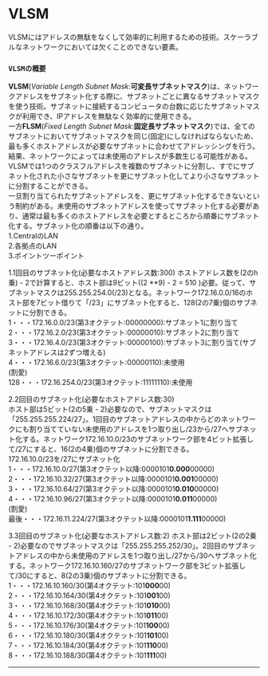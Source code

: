 # VLSM
VLSMにはアドレスの無駄をなくして効率的に利用するための技術。スケーラブルなネットワークにおいては欠くことのできない要素。

### `VLSMの概要`
**VLSM**(*Variable Length Subnet Mask*:**可変長サブネットマスク**)は、ネットワークアドレスをサブネット化する際に、サブネットごとに異なるサブネットマスクを使う技術。サブネットに接続するコンピュータの台数に応じたサブネットマスクが利用でき、IPアドレスを無駄なく効率的に使用できる。  
一方**FLSM**(*Fixed Length Subnet Mask*:**固定長サブネットマスク**)では、全てのサブネットにおいてサブネットマスクを同じ(固定)にしなければならないため、最も多くホストアドレスが必要なサブネットに合わせてアドレッシングを行う。結果、ネットワークによっては未使用のアドレスが多数生じる可能性がある。  
VLSMでは1つのクラスフルアドレスを複数のサブネットに分割し、すでにサブネット化された小さなサブネットを更にサブネット化してより小さなサブネットに分割することができる。  
一旦割り当てられたサブネットアドレスを、更にサブネット化するできないという制約がある。未使用のサブネットアドレスを使ってサブネット化する必要があり、通常は最も多くのホストアドレスを必要とするところから順番にサブネット化する。サブネット化の順番は以下の通り。  
1.CentralのLAN  
2.各拠点のLAN  
3.ポイントツーポイント

1.1回目のサブネット化(必要なホストアドレス数:300)
ホストアドレス数を(2のh乗) - 2で計算すると、ホスト部は9ビット((2 **9) - 2 = 510 )必要。従って、サブネットマスクは255.255.254.0(/23)となる。ネットワーク172.16.0.0/16のホスト部を7ビット借りて「/23」にサブネット化すると、128(2の7乗)個のサブネットに分割できる。  
1・・・172.16.0.0/23(第3オクテット:00000000):サブネット1に割り当て  
2・・・172.16.2.0/23(第3オクテット:00000010):サブネット2に割り当て  
3・・・172.16.4.0/23(第3オクテット:00000100):サブネット3に割り当て(サブネットアドレスは2ずつ増える)  
4・・・172.16.6.0/23(第3オクテット:00000110):未使用  
(割愛)  
128・・・172.16.254.0/23(第3オクテット:11111110):未使用  

2.2回目のサブネット化(必要なホストアドレス数:30)  
ホスト部は5ビット(2の5乗 - 2)必要なので、サブネットマスクは「255.255.255.224/27」。1回目のサブネットアドレスの中からどのネットワークにも割り当てていない未使用のアドレスを1つ取り出し/23から/27へサブネット化する。ネットワーク172.16.10.0/23のサブネットワーク部を4ビット拡張して/27にすると、16(2の4乗)個のサブネットに分割できる。  
172.16.10.0/23を/27にサブネット化  
1・・・172.16.10.0/27(第3オクテット以降:0000101**0.000**00000)  
2・・・172.16.10.32/27(第3オクテット以降:0000101**0.001**00000)  
3・・・172.16.10.64/27(第3オクテット以降:0000101**0.010**00000)  
4・・・172.16.10.96/27(第3オクテット以降:0000101**0.011**00000)  
(割愛)  
最後・・・172.16.11.224/27(第3オクテット以降:0000101**1.111**00000)  

3.3回目のサブネット化(必要なホストアドレス数:2)
ホスト部は2ビット(2の2乗 - 2)必要なのでサブネットマスクは「255.255.255.252/30」。2回目のサブネットアドレスの中から未使用のアドレスを1つ取り出し/27から/30へサブネット化する。ネットワーク172.16.10.160/27のサブネットワーク部を3ビット拡張して/30にすると、8(2の3乗)個のサブネットに分割できる。  
1・・・172.16.10.160/30(第4オクテット:101**000**00)  
2・・・172.16.10.164/30(第4オクテット:101**001**00)  
3・・・172.16.10.168/30(第4オクテット:101**010**00)  
4・・・172.16.10.172/30(第4オクテット:101**011**00)  
5・・・172.16.10.176/30(第4オクテット:101**100**00)  
6・・・172.16.10.180/30(第4オクテット:101**101**00)  
7・・・172.16.10.184/30(第4オクテット:101**110**00)  
8・・・172.16.10.188/30(第4オクテット:101**111**00)  

---
